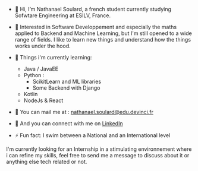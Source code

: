 - 👋 Hi, I’m Nathanael Soulard, a french student currently studying Sofwtare Engineering at ESILV, France.

- 👀 Interested in Software Developpement and especially the maths applied to Backend and Machine Learning, but I'm still opened to a wide range of fields. I like to learn new things and understand how the things works under the hood.       

- 🌱 Things i'm currently learning:
  - Java / JavaEE
  - Python :
    - ScikitLearn and ML libraries
    - Some Backend with Django
  - Kotlin
  - NodeJs & React

- 📧​ You can mail me at : nathanael.soulard@edu.devinci.fr

- 🔎​ And you can connect with me on [LinkedIn](www.linkedin.com/in/nathanaël-soulard) 

- ⚡ Fun fact: I swim between a National and an International level

I'm currently looking for an Internship in a stimulating environnement where i can refine my skills, feel free to send me a message to discuss about it or anything else tech related or not.

